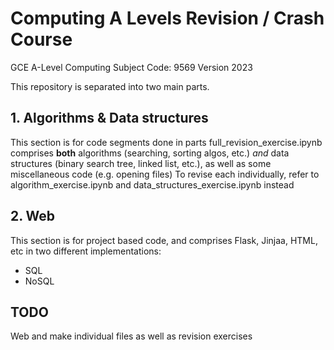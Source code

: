 # Computing A Levels Revision / Crash Course

GCE A-Level Computing
Subject Code: 9569
Version 2023

This repository is separated into two main parts.

## 1. Algorithms & Data structures
This section is for code segments done in parts
full_revision_exercise.ipynb comprises **both** algorithms (searching, sorting algos, etc.) *and* data structures (binary search tree, linked list, etc.), as well as some miscellaneous code (e.g. opening files)
To revise each individually, refer to algorithm_exercise.ipynb and data_structures_exercise.ipynb instead

## 2. Web
This section is for project based code, and comprises Flask, Jinjaa, HTML, etc in two different implementations:
- SQL
- NoSQL

## TODO
Web and make individual files as well as revision exercises